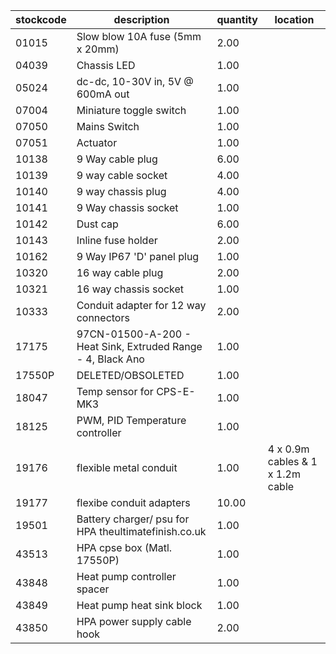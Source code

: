 |stockcode|description|quantity|location|
|---------|-----------|--------|--------|
|01015|Slow blow 10A fuse (5mm x 20mm)|2.00||
|04039|Chassis LED|1.00||
|05024|dc-dc, 10-30V in,  5V @ 600mA out|1.00||
|07004|Miniature toggle switch|1.00||
|07050|Mains Switch|1.00||
|07051|Actuator|1.00||
|10138|9 Way cable plug|6.00||
|10139|9 way cable socket|4.00||
|10140|9 way chassis plug|4.00||
|10141|9  Way chassis socket|1.00||
|10142|Dust cap|6.00||
|10143|Inline fuse holder|2.00||
|10162|9 Way IP67 'D' panel plug|1.00||
|10320|16 way cable plug|2.00||
|10321|16 way chassis socket|1.00||
|10333|Conduit adapter for 12 way connectors|2.00||
|17175|97CN-01500-A-200 -  Heat Sink, Extruded Range - 4, Black Ano|1.00||
|17550P|DELETED/OBSOLETED|1.00||
|18047|Temp sensor for CPS-E-MK3|1.00||
|18125|PWM, PID Temperature controller|1.00||
|19176|flexible metal conduit|1.00|4 x 0.9m cables & 1 x 1.2m cable|
|19177|flexibe conduit adapters|10.00||
|19501|Battery charger/ psu for HPA theultimatefinish.co.uk|1.00||
|43513|HPA cpse box (Matl. 17550P)|1.00||
|43848|Heat pump controller spacer|1.00||
|43849|Heat pump heat sink block|1.00||
|43850|HPA power supply cable hook|2.00||

